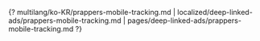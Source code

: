 {? multilang/ko-KR/prappers-mobile-tracking.md | localized/deep-linked-ads/prappers-mobile-tracking.md | pages/deep-linked-ads/prappers-mobile-tracking.md ?}

